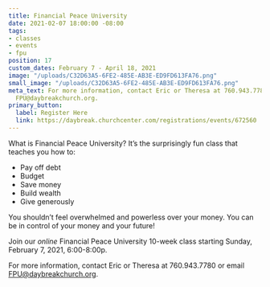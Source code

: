 ```yaml
---
title: Financial Peace University
date: 2021-02-07 18:00:00 -08:00
tags:
- classes
- events
- fpu
position: 17
custom_dates: February 7 - April 18, 2021
image: "/uploads/C32D63A5-6FE2-485E-AB3E-ED9FD613FA76.png"
small_image: "/uploads/C32D63A5-6FE2-485E-AB3E-ED9FD613FA76.png"
meta_text: For more information, contact Eric or Theresa at 760.943.7780 or email
  FPU@daybreakchurch.org.
primary_button:
  label: Register Here
  link: https://daybreak.churchcenter.com/registrations/events/672560
---
```


What is Financial Peace University?
It’s the surprisingly fun class that teaches you how to:

* Pay off debt
* Budget
* Save money
* Build wealth
* Give generously

You shouldn’t feel overwhelmed and powerless over your money. You can be in control of your money and your future!

Join our *online* Financial Peace University 10-week class starting Sunday, February 7, 2021, 6:00-8:00p. 

For more information, contact Eric or Theresa at 760.943.7780 or email [FPU@daybreakchurch.org](FPU@daybreakchurch.org). 